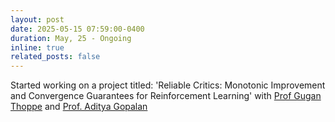 ```yaml
---
layout: post
date: 2025-05-15 07:59:00-0400
duration: May, 25 - Ongoing
inline: true
related_posts: false
---
```


Started working on a project titled: 'Reliable Critics: Monotonic Improvement and Convergence Guarantees for Reinforcement Learning' with <a href="https://sites.google.com/site/gugancth/">Prof Gugan Thoppe</a> and <a href="https://ece.iisc.ac.in/~aditya/">Prof. Aditya Gopalan</a>
